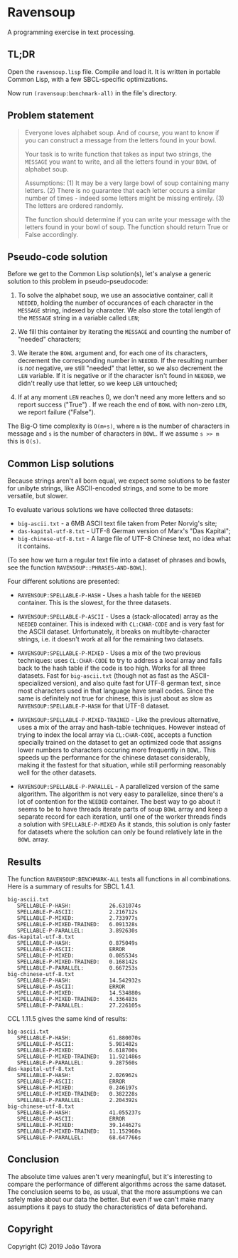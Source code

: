 # Ravensoup

A programming exercise in text processing.

## TL;DR

Open the `ravensoup.lisp` file. Compile and load it.  It is written in
portable Common Lisp, with a few SBCL-specific optimizations.

Now run `(ravensoup:benchmark-all)` in the file's directory.

## Problem statement

> Everyone loves alphabet soup. And of course, you want to know if you
> can construct a message from the letters found in your bowl.
>
> Your task is to write function that takes as input two strings, the
> `MESSAGE` you want to write, and all the letters found in your `BOWL`
> of alphabet soup.
>
> Assumptions: (1) It may be a very large bowl of soup containing many
> letters. (2) There is no guarantee that each letter occurs a similar
> number of times - indeed some letters might be missing entirely.  (3)
> The letters are ordered randomly.
>
> The function should determine if you can write your message with the
> letters found in your bowl of soup. The function should return True or
> False accordingly.

## Pseudo-code solution

Before we get to the Common Lisp solution(s), let's analyse a generic
solution to this problem in pseudo-pseudocode:

1. To solve the alphabet soup, we use an associative container, call
   it `NEEDED`, holding the number of occurances of each character in
   the `MESSAGE` string, indexed by character.  We also store the
   total length of the `MESSAGE` string in a variable called `LEN`;

2. We fill this container by iterating the `MESSAGE` and counting the
   number of "needed" characters;

3. We iterate the `BOWL` argument and, for each one of its characters,
   decrement the corresponding number in `NEEDED`.  If the resulting
   number is _not_ negative, we still "needed" that letter, so we also
   decrement the `LEN` variable.  If it is negative or if the
   character isn't found in `NEEDED`, we didn't really use that
   letter, so we keep `LEN` untouched;

4. If at any moment `LEN` reaches 0, we don't need any more letters
   and so report success ("True") .  If we reach the end of `BOWL`
   with non-zero `LEN`, we report failure ("False").

The Big-O time complexity is `O(m+s)`, where `m` is the number of
characters in message and `s` is the number of characters in
`BOWL`.  If we assume `s >> m` this is `O(s)`.

## Common Lisp solutions

Because strings aren't all born equal, we expect some solutions to be
faster for unibyte strings, like ASCII-encoded strings, and some to be
more versatile, but slower.

To evaluate various solutions we have collected three datasets:

- `big-ascii.txt` - a 6MB ASCII text file taken from Peter Norvig's
  site;
- `das-kapital-utf-8.txt` - UTF-8 German version of Marx's "Das
  Kapital";
- `big-chinese-utf-8.txt` - A large file of UTF-8 Chinese text, no
  idea what it contains.

(To see how we turn a regular text file into a dataset of phrases and
bowls, see the function `RAVENSOUP::PHRASES-AND-BOWL`).

Four different solutions are presented:

- `RAVENSOUP:SPELLABLE-P-HASH` - Uses a hash table for the `NEEDED`
  container.  This is the slowest, for the three datasets.

- `RAVENSOUP:SPELLABLE-P-ASCII` - Uses a (stack-allocated) array as
  the `NEEDED` container.  This is indexed with `CL:CHAR-CODE` and is
  very fast for the ASCII dataset.  Unfortunately, it breaks on
  multibyte-character strings, i.e. it doesn't work at all for the
  remaining two datasets.

- `RAVENSOUP:SPELLABLE-P-MIXED` - Uses a mix of the two previous
  techniques: uses `CL:CHAR-CODE` to try to address a local array and
  falls back to the hash table if the code is too high.  Works for all
  three datasets.  Fast for `big-ascii.txt` (though not as fast as the
  ASCII-specialized version), and also quite fast for UTF-8 german
  text, since most characters used in that language have small codes.
  Since the same is definitely not true for chinese, this is just
  about as slow as `RAVENSOUP:SPELLABLE-P-HASH` for that UTF-8
  dataset.

- `RAVENSOUP:SPELLABLE-P-MIXED-TRAINED` - Like the previous
  alternative, uses a mix of the array and hash-table techniques.
  However instead of trying to index the local array via
  `CL:CHAR-CODE`, accepts a function specially trained on the dataset
  to get an optimized code that assigns lower numbers to characters
  occuring more frequently in `BOWL`.  This speeds up the performance
  for the chinese dataset considerably, making it the fastest for that
  situation, while still performing reasonably well for the other
  datasets.

- `RAVENSOUP:SPELLABLE-P-PARALLEL` - A parallelized version of the
  same algorithm.  The algorithm is not very easy to parallelize,
  since there's a lot of contention for the `NEEDED` container.  The
  best way to go about it seems to be to have threads iterate parts of
  soup `BOWL` array and keep a separate record for each iteration,
  until one of the worker threads finds a solution with
  `SPELLABLE-P-MIXED` As it stands, this solution is only faster for
  datasets where the solution can only be found relatively late in the
  `BOWL` array.

## Results

The function `RAVENSOUP:BENCHMARK-ALL` tests all functions in all
combinations.  Here is a summary of results for SBCL 1.4.1.

```
big-ascii.txt
   SPELLABLE-P-HASH:            26.631074s
   SPELLABLE-P-ASCII:           2.216712s
   SPELLABLE-P-MIXED:           2.733977s
   SPELLABLE-P-MIXED-TRAINED:   6.091328s
   SPELLABLE-P-PARALLEL:        3.892630s
das-kapital-utf-8.txt
   SPELLABLE-P-HASH:            0.875049s
   SPELLABLE-P-ASCII:           ERROR
   SPELLABLE-P-MIXED:           0.085534s
   SPELLABLE-P-MIXED-TRAINED:   0.168142s
   SPELLABLE-P-PARALLEL:        0.667253s
big-chinese-utf-8.txt
   SPELLABLE-P-HASH:            14.542932s
   SPELLABLE-P-ASCII:           ERROR
   SPELLABLE-P-MIXED:           14.534880s
   SPELLABLE-P-MIXED-TRAINED:   4.336483s
   SPELLABLE-P-PARALLEL:        27.226105s
```

CCL 1.11.5 gives the same kind of results:

```
big-ascii.txt
   SPELLABLE-P-HASH:            61.880070s
   SPELLABLE-P-ASCII:           5.981482s
   SPELLABLE-P-MIXED:           6.618700s
   SPELLABLE-P-MIXED-TRAINED:   11.921486s
   SPELLABLE-P-PARALLEL:        9.287560s
das-kapital-utf-8.txt
   SPELLABLE-P-HASH:            2.026962s
   SPELLABLE-P-ASCII:           ERROR
   SPELLABLE-P-MIXED:           0.246197s
   SPELLABLE-P-MIXED-TRAINED:   0.382228s
   SPELLABLE-P-PARALLEL:        2.204392s
big-chinese-utf-8.txt
   SPELLABLE-P-HASH:            41.055237s
   SPELLABLE-P-ASCII:           ERROR
   SPELLABLE-P-MIXED:           39.144627s
   SPELLABLE-P-MIXED-TRAINED:   11.152960s
   SPELLABLE-P-PARALLEL:        68.647766s
```

## Conclusion

The absolute time values aren't very meaningful, but it's interesting
to compare the performance of different algorithms across the same
dataset.  The conclusion seems to be, as usual, that the more
assumptions we can safely make about our data the better.  But even if
we can't make many assumptions it pays to study the characteristics of
data beforehand.

## Copyright

Copyright (C) 2019 João Távora

<!-- Local Variables: -->
<!-- coding: utf-8 -->
<!-- End: -->
